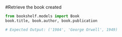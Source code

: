 #Retrieve the book created

```python
from bookshelf.models import Book
book.title, book.author, book.publication

# Expected Output: ('1984', 'George Orwell', 1949)
